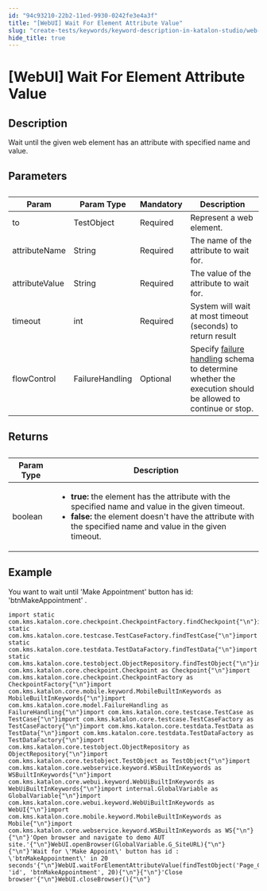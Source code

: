 ```yaml
---
id: "94c93210-22b2-11ed-9930-0242fe3e4a3f"
title: "[WebUI] Wait For Element Attribute Value"
slug: "create-tests/keywords/keyword-description-in-katalon-studio/web-ui-keywords/webui-wait-for-element-attribute-value"
hide_title: true
---
```


# <a id="id_0" class="anchor_top_offset"/><a id="ariaid-title1" class="anchor_top_offset"/>[WebUI] Wait For Element Attribute Value


## <a id="id_0__id_1" class="anchor_top_offset"/>Description

              
<p xmlns="http://www.w3.org/1999/xhtml" className="p">Wait until the given web element has an attribute with specified   name and value.</p> 
      

## <a id="id_0__id_2" class="anchor_top_offset"/>Parameters 

              
<table xmlns="http://www.w3.org/1999/xhtml" className="table anchor_top_offset" id="id_0__7a997074-8f5c-4207-94c6-54b122eb3148"><caption /><thead className="thead"><tr className><th className="entry anchor_top_offset" id="id_0__7a997074-8f5c-4207-94c6-54b122eb3148__entry__1">Param</th><th className="entry anchor_top_offset" id="id_0__7a997074-8f5c-4207-94c6-54b122eb3148__entry__2">Param Type</th><th className="entry anchor_top_offset" id="id_0__7a997074-8f5c-4207-94c6-54b122eb3148__entry__3">Mandatory</th><th className="entry anchor_top_offset" id="id_0__7a997074-8f5c-4207-94c6-54b122eb3148__entry__4">Description</th></tr></thead><tbody className="tbody"><tr className><td className="entry" headers="id_0__7a997074-8f5c-4207-94c6-54b122eb3148__entry__1 id_0__7a997074-8f5c-4207-94c6-54b122eb3148__entry__2 id_0__7a997074-8f5c-4207-94c6-54b122eb3148__entry__3 id_0__7a997074-8f5c-4207-94c6-54b122eb3148__entry__4 ">to</td><td className="entry" headers="id_0__7a997074-8f5c-4207-94c6-54b122eb3148__entry__1 id_0__7a997074-8f5c-4207-94c6-54b122eb3148__entry__2 id_0__7a997074-8f5c-4207-94c6-54b122eb3148__entry__3 id_0__7a997074-8f5c-4207-94c6-54b122eb3148__entry__4 ">TestObject</td><td className="entry" headers="id_0__7a997074-8f5c-4207-94c6-54b122eb3148__entry__1 id_0__7a997074-8f5c-4207-94c6-54b122eb3148__entry__2 id_0__7a997074-8f5c-4207-94c6-54b122eb3148__entry__3 id_0__7a997074-8f5c-4207-94c6-54b122eb3148__entry__4 ">Required</td><td className="entry" headers="id_0__7a997074-8f5c-4207-94c6-54b122eb3148__entry__1 id_0__7a997074-8f5c-4207-94c6-54b122eb3148__entry__2 id_0__7a997074-8f5c-4207-94c6-54b122eb3148__entry__3 id_0__7a997074-8f5c-4207-94c6-54b122eb3148__entry__4 ">Represent a web element.</td></tr><tr className><td className="entry" headers="id_0__7a997074-8f5c-4207-94c6-54b122eb3148__entry__1 id_0__7a997074-8f5c-4207-94c6-54b122eb3148__entry__2 id_0__7a997074-8f5c-4207-94c6-54b122eb3148__entry__3 id_0__7a997074-8f5c-4207-94c6-54b122eb3148__entry__4 ">attributeName</td><td className="entry" headers="id_0__7a997074-8f5c-4207-94c6-54b122eb3148__entry__1 id_0__7a997074-8f5c-4207-94c6-54b122eb3148__entry__2 id_0__7a997074-8f5c-4207-94c6-54b122eb3148__entry__3 id_0__7a997074-8f5c-4207-94c6-54b122eb3148__entry__4 ">String</td><td className="entry" headers="id_0__7a997074-8f5c-4207-94c6-54b122eb3148__entry__1 id_0__7a997074-8f5c-4207-94c6-54b122eb3148__entry__2 id_0__7a997074-8f5c-4207-94c6-54b122eb3148__entry__3 id_0__7a997074-8f5c-4207-94c6-54b122eb3148__entry__4 ">Required</td><td className="entry" headers="id_0__7a997074-8f5c-4207-94c6-54b122eb3148__entry__1 id_0__7a997074-8f5c-4207-94c6-54b122eb3148__entry__2 id_0__7a997074-8f5c-4207-94c6-54b122eb3148__entry__3 id_0__7a997074-8f5c-4207-94c6-54b122eb3148__entry__4 ">The name of the attribute to wait for.</td></tr><tr className><td className="entry" headers="id_0__7a997074-8f5c-4207-94c6-54b122eb3148__entry__1 id_0__7a997074-8f5c-4207-94c6-54b122eb3148__entry__2 id_0__7a997074-8f5c-4207-94c6-54b122eb3148__entry__3 id_0__7a997074-8f5c-4207-94c6-54b122eb3148__entry__4 ">attributeValue</td><td className="entry" headers="id_0__7a997074-8f5c-4207-94c6-54b122eb3148__entry__1 id_0__7a997074-8f5c-4207-94c6-54b122eb3148__entry__2 id_0__7a997074-8f5c-4207-94c6-54b122eb3148__entry__3 id_0__7a997074-8f5c-4207-94c6-54b122eb3148__entry__4 ">String</td><td className="entry" headers="id_0__7a997074-8f5c-4207-94c6-54b122eb3148__entry__1 id_0__7a997074-8f5c-4207-94c6-54b122eb3148__entry__2 id_0__7a997074-8f5c-4207-94c6-54b122eb3148__entry__3 id_0__7a997074-8f5c-4207-94c6-54b122eb3148__entry__4 ">Required</td><td className="entry" headers="id_0__7a997074-8f5c-4207-94c6-54b122eb3148__entry__1 id_0__7a997074-8f5c-4207-94c6-54b122eb3148__entry__2 id_0__7a997074-8f5c-4207-94c6-54b122eb3148__entry__3 id_0__7a997074-8f5c-4207-94c6-54b122eb3148__entry__4 ">The value of the attribute to wait for.</td></tr><tr className><td className="entry" headers="id_0__7a997074-8f5c-4207-94c6-54b122eb3148__entry__1 id_0__7a997074-8f5c-4207-94c6-54b122eb3148__entry__2 id_0__7a997074-8f5c-4207-94c6-54b122eb3148__entry__3 id_0__7a997074-8f5c-4207-94c6-54b122eb3148__entry__4 ">timeout</td><td className="entry" headers="id_0__7a997074-8f5c-4207-94c6-54b122eb3148__entry__1 id_0__7a997074-8f5c-4207-94c6-54b122eb3148__entry__2 id_0__7a997074-8f5c-4207-94c6-54b122eb3148__entry__3 id_0__7a997074-8f5c-4207-94c6-54b122eb3148__entry__4 ">int</td><td className="entry" headers="id_0__7a997074-8f5c-4207-94c6-54b122eb3148__entry__1 id_0__7a997074-8f5c-4207-94c6-54b122eb3148__entry__2 id_0__7a997074-8f5c-4207-94c6-54b122eb3148__entry__3 id_0__7a997074-8f5c-4207-94c6-54b122eb3148__entry__4 ">Required</td><td className="entry" headers="id_0__7a997074-8f5c-4207-94c6-54b122eb3148__entry__1 id_0__7a997074-8f5c-4207-94c6-54b122eb3148__entry__2 id_0__7a997074-8f5c-4207-94c6-54b122eb3148__entry__3 id_0__7a997074-8f5c-4207-94c6-54b122eb3148__entry__4 ">System will wait at most timeout (seconds) to return         result</td></tr><tr className><td className="entry" headers="id_0__7a997074-8f5c-4207-94c6-54b122eb3148__entry__1 id_0__7a997074-8f5c-4207-94c6-54b122eb3148__entry__2 id_0__7a997074-8f5c-4207-94c6-54b122eb3148__entry__3 id_0__7a997074-8f5c-4207-94c6-54b122eb3148__entry__4 ">flowControl</td><td className="entry" headers="id_0__7a997074-8f5c-4207-94c6-54b122eb3148__entry__1 id_0__7a997074-8f5c-4207-94c6-54b122eb3148__entry__2 id_0__7a997074-8f5c-4207-94c6-54b122eb3148__entry__3 id_0__7a997074-8f5c-4207-94c6-54b122eb3148__entry__4 ">FailureHandling</td><td className="entry" headers="id_0__7a997074-8f5c-4207-94c6-54b122eb3148__entry__1 id_0__7a997074-8f5c-4207-94c6-54b122eb3148__entry__2 id_0__7a997074-8f5c-4207-94c6-54b122eb3148__entry__3 id_0__7a997074-8f5c-4207-94c6-54b122eb3148__entry__4 ">Optional</td><td className="entry" headers="id_0__7a997074-8f5c-4207-94c6-54b122eb3148__entry__1 id_0__7a997074-8f5c-4207-94c6-54b122eb3148__entry__2 id_0__7a997074-8f5c-4207-94c6-54b122eb3148__entry__3 id_0__7a997074-8f5c-4207-94c6-54b122eb3148__entry__4 ">Specify <a className="xref" href="/docs/maintain/configure-failure-handling-settings-in-katalon-studio">failure handling</a> schema to         determine whether the execution should be allowed to continue or         stop.</td></tr></tbody></table> 
      

## <a id="id_0__id_3" class="anchor_top_offset"/>Returns

              
<table xmlns="http://www.w3.org/1999/xhtml" className="table anchor_top_offset" id="id_0__3fec1d44-3f61-46ec-b31e-a0a577e53242"><caption /><thead className="thead"><tr className><th className="entry anchor_top_offset" id="id_0__3fec1d44-3f61-46ec-b31e-a0a577e53242__entry__1">Param Type</th><th className="entry anchor_top_offset" id="id_0__3fec1d44-3f61-46ec-b31e-a0a577e53242__entry__2">Description</th></tr></thead><tbody className="tbody"><tr className><td className="entry" headers="id_0__3fec1d44-3f61-46ec-b31e-a0a577e53242__entry__1 id_0__3fec1d44-3f61-46ec-b31e-a0a577e53242__entry__2 ">boolean</td><td className="entry" headers="id_0__3fec1d44-3f61-46ec-b31e-a0a577e53242__entry__1 id_0__3fec1d44-3f61-46ec-b31e-a0a577e53242__entry__2 ">         <ul className="ul"><li className="li">             <strong className="ph b">true:</strong> the element has the attribute with the             specified name and value in the given timeout.</li><li className="li">             <strong className="ph b">false:</strong> the element doesn't have the attribute             with the specified name and value in the given timeout.</li></ul>       </td></tr></tbody></table> 
      

## <a id="id_0__id_4" class="anchor_top_offset"/>Example

              
<p xmlns="http://www.w3.org/1999/xhtml" className="p">You want to wait until 'Make Appointment' button   has id: 'btnMakeAppointment' .</p> 
              
<pre xmlns="http://www.w3.org/1999/xhtml" className="pre codeblock"><code>import static com.kms.katalon.core.checkpoint.CheckpointFactory.findCheckpoint{"\n"}import static com.kms.katalon.core.testcase.TestCaseFactory.findTestCase{"\n"}import static com.kms.katalon.core.testdata.TestDataFactory.findTestData{"\n"}import static com.kms.katalon.core.testobject.ObjectRepository.findTestObject{"\n"}import com.kms.katalon.core.checkpoint.Checkpoint as Checkpoint{"\n"}import com.kms.katalon.core.checkpoint.CheckpointFactory as CheckpointFactory{"\n"}import com.kms.katalon.core.mobile.keyword.MobileBuiltInKeywords as MobileBuiltInKeywords{"\n"}import com.kms.katalon.core.model.FailureHandling as FailureHandling{"\n"}import com.kms.katalon.core.testcase.TestCase as TestCase{"\n"}import com.kms.katalon.core.testcase.TestCaseFactory as TestCaseFactory{"\n"}import com.kms.katalon.core.testdata.TestData as TestData{"\n"}import com.kms.katalon.core.testdata.TestDataFactory as TestDataFactory{"\n"}import com.kms.katalon.core.testobject.ObjectRepository as ObjectRepository{"\n"}import com.kms.katalon.core.testobject.TestObject as TestObject{"\n"}import com.kms.katalon.core.webservice.keyword.WSBuiltInKeywords as WSBuiltInKeywords{"\n"}import com.kms.katalon.core.webui.keyword.WebUiBuiltInKeywords as WebUiBuiltInKeywords{"\n"}import internal.GlobalVariable as GlobalVariable{"\n"}import com.kms.katalon.core.webui.keyword.WebUiBuiltInKeywords as WebUI{"\n"}import com.kms.katalon.core.mobile.keyword.MobileBuiltInKeywords as Mobile{"\n"}import com.kms.katalon.core.webservice.keyword.WSBuiltInKeywords as WS{"\n"}{"\n"}'Open browser and navigate to demo AUT site.'{"\n"}WebUI.openBrowser(GlobalVariable.G_SiteURL){"\n"}{"\n"}'Wait for \'Make Appoint\' button has id : \'btnMakeAppointment\' in 20 seconds'{"\n"}WebUI.waitForElementAttributeValue(findTestObject('Page_CuraHomepage/btn_MakeAppointment'), 'id', 'btnMakeAppointment', 20){"\n"}{"\n"}'Close browser'{"\n"}WebUI.closeBrowser(){"\n"}</code></pre> 
            
